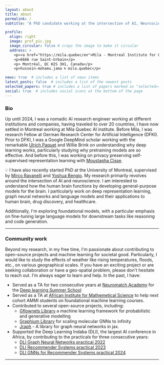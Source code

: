 ```yaml
---
layout: about
title: about
permalink: /
subtitle: "A PhD candidate working at the intersection of AI, Neuroscience, and drug discovery."

profile:
  align: right
  image: prof_pic.jpg
  image_circular: false # crops the image to make it circular
  address: >
    <p><a href="https://mila.quebec/en">Mila - Montreal Institute for Learning Algorithms</a></p>
    <p>6666 rue Saint-Urbain</p>
    <p> Montréal, QC H2S 3H1, Canada</p>
    <p>hussein-mohamu.jama 🌀 mila.quebec</p>

news: true  # includes a list of news items
latest_posts: false  # includes a list of the newest posts
selected_papers: true # includes a list of papers marked as "selected={true}"
social: true  # includes social icons at the bottom of the page
---
```


### Bio

Up until 2024, I was a nomadic AI research engineer working at different institutions and companies, having traveled to over 20 countries, I have now settled in Montreal working at Mila Quebec AI institute. Before Mila, I was research Fellow at German Research Center for Artificial Intelligence (DFKI). Prior to DFKI, I was a Google DeepMind scholar working with the remarkable [Ulrich Paquet](https://www.linkedin.com/in/ulrich-paquet-72b6055a/?originalSubdomain=uk) and Willie Brink on understanding why deep learning works, particularly studying why pretraining models are so effective. And before this, I was working on privacy preserving self-supervised representation learning with [Moustapha Cisse](https://nexteinstein.org/person/moustapha-cisse/). 

💡 I have also recently started PhD at the University of Montreal, supervised by [Mirco Ravanelli](https://mila.quebec/en/directory/mirco-ravanelli) and [Yoshua Bengio](https://mila.quebec/en/directory/yoshua-bengio). My research primarily revolves around the intersection of AI and neuroscience. I am interested to understand how the human brain functions by developing general-purpose models for the brain. I particularly work on deep representation learning, graph neural networks and language models and their applications to human brain, drug discovery, and healthcare. 

Additionally, I'm exploring foundational models, with a particular emphasis on fine-tuning large language models for downstream tasks like reasoning and code generation. 

---

### Community work

Beyond my research, in my free time, I'm passionate about contributing to open-source projects and machine learning for societal good. Particularly, I would like to study the effects of weather like rising temperatures, floods, etc., on various geographical scales. If you have an exciting project or are seeking collaboration or have a geo-spatial problem, please don't hesitate to reach out. I'm always eager to learn and help. In the past, I have:

* Served as a TA for two consecutive years at [Neuromatch Academy](https://neuromatch.io/neuroscience/) for the [Deep learning Summer School](https://deeplearning.neuromatch.io/tutorials/intro.html) 
* Served as a TA at [African Institute for Mathemetical Science](https://nexteinstein.org/) to help next cohort AMMI students on foundational machine learning courses. 
* Contributed to several open-source projects, including:
  - [Gflownets Library](https://github.com/alexhernandezgarcia/gflownet) a machine learning framework for probabilistic and generative modelling
  - [Graphium Library](https://github.com/datamol-io/graphium) for scaling molecular GNNs to infinity
  - [Jraph](https://github.com/google-deepmind/jraph) - A library for graph neural networks in jax.
* Supported the Deep Learning Indaba (DLI), the largest AI conference in Africa, by contributing to the practicals for three consecutive years: 
  - [DLI Graph Neural Networks practical 2022](https://github.com/deep-learning-indaba/indaba-pracs-2022/blob/main/practicals/GNN_practical.ipynb)
  - [DLI Recommender Systems practical 2023](https://github.com/deep-learning-indaba/indaba-pracs-2023/blob/main/practicals/Recommender_Systems.ipynb)
  - [DLI GNNs for Recommender Systems practical 2024](https://github.com/deep-learning-indaba/indaba-pracs-2024/tree/main/practicals/Recommender_Systems)

---
